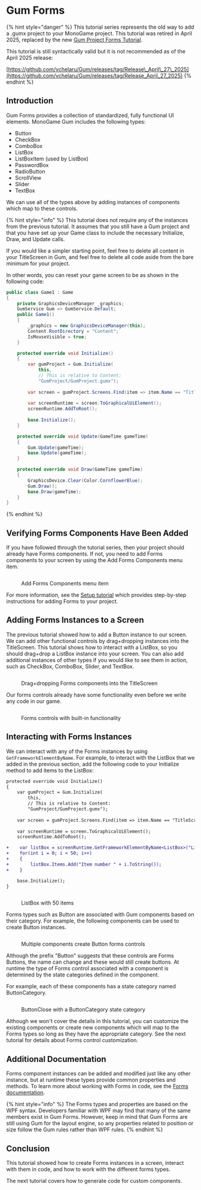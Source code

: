# Gum Forms

{% hint style="danger" %}
This tutorial series represents the old way to add a .gumx project to your MonoGame project. This tutorial was  retired in April 2025, replaced by the new [Gum Project Forms Tutorial](../gum-project-forms-tutorial/).

This tutorial is still syntactically valid but it is not recommended as of the April 2025 release:

[https://github.com/vchelaru/Gum/releases/tag/Release\_April\_27\_2025](https://github.com/vchelaru/Gum/releases/tag/Release_April_27_2025)
{% endhint %}

## Introduction

Gum Forms provides a collection of standardized, fully functional UI elements. MonoGame Gum includes the following types:

* Button
* CheckBox
* ComboBox
* ListBox
* ListBoxItem (used by ListBox)
* PasswordBox
* RadioButton
* ScrollView
* Slider
* TextBox

We can use all of the types above by adding instances of components which map to these controls.

{% hint style="info" %}
This tutorial does not require any of the instances from the previous tutorial. It assumes that you still have a Gum project and that you have set up your Game class to include the necessary Initialize, Draw, and Update calls.

If you would like a simpler starting point, feel free to delete all content in your TitleScreen in Gum, and feel free to delete all code aside from the bare minimum for your project.

In other words, you can reset your game screen to be as shown in the following code:

```csharp
public class Game1 : Game
{
    private GraphicsDeviceManager _graphics;
    GumService Gum => GumService.Default;
    public Game1()
    {
        _graphics = new GraphicsDeviceManager(this);
        Content.RootDirectory = "Content";
        IsMouseVisible = true;
    }

    protected override void Initialize()
    {
        var gumProject = Gum.Initialize(
            this,
            // This is relative to Content:
            "GumProject/GumProject.gumx");
            
        var screen = gumProject.Screens.Find(item => item.Name == "TitleScreen");
        
        var screenRuntime = screen.ToGraphicalUiElement();
        screenRuntime.AddToRoot();
        
        base.Initialize();
    }

    protected override void Update(GameTime gameTime)
    {
        Gum.Update(gameTime);
        base.Update(gameTime);
    }

    protected override void Draw(GameTime gameTime)
    {
        GraphicsDevice.Clear(Color.CornflowerBlue);
        Gum.Draw();
        base.Draw(gameTime);
    }
}

```
{% endhint %}

## Verifying Forms Components Have Been Added

If you have followed through the tutorial series, then your project should already have Forms components. If not, you need to add Forms components to your screen by using the Add Forms Components menu item.

<figure><img src="../../../../.gitbook/assets/image (1) (1) (1) (1) (1) (1) (1).png" alt=""><figcaption><p>Add Forms Components menu item</p></figcaption></figure>

For more information, see the [Setup tutorial](setup.md#creating-a-new-gum-project) which provides step-by-step instructions for adding Forms to your project.

## Adding Forms Instances to a Screen

The previous tutorial showed how to add a Button instance to our screen. We can add other functional controls by drag+dropping instances into the TitleScreen. This tutorial shows how to interact with a ListBox, so you should drag+drop a ListBox instance into your screen. You can also add additional instances of other types if you would like to see them in action, such as CheckBox, ComboBox, Slider, and TextBox.

<figure><img src="../../../../.gitbook/assets/24_12 02 10.gif" alt=""><figcaption><p>Drag+dropping Forms components into the TitleScreen</p></figcaption></figure>

Our forms controls already have some functionality even before we write any code in our game.

<figure><img src="../../../../.gitbook/assets/24_12 03 46.gif" alt=""><figcaption><p>Forms controls with built-in functionality</p></figcaption></figure>

## Interacting with Forms Instances

We can interact with any of the Forms instances by using `GetFrameworkElementByName`. For example, to interact with the ListBox that we added in the previous section, add the following code to your Initialize method to add items to the ListBox:

```diff
protected override void Initialize()
{
    var gumProject = Gum.Initialize(
        this,
        // This is relative to Content:
        "GumProject/GumProject.gumx");      
        
    var screen = gumProject.Screens.Find(item => item.Name == "TitleScreen");
        
    var screenRuntime = screen.ToGraphicalUiElement();
    screenRuntime.AddToRoot();

+    var listBox = screenRuntime.GetFrameworkElementByName<ListBox>("ListBoxInstance");
+    for(int i = 0; i < 50; i++)
+    {
+        listBox.Items.Add("Item number " + i.ToString());
+    }

    base.Initialize();
}
```

<figure><img src="../../../../.gitbook/assets/24_12 10 48.gif" alt=""><figcaption><p>ListBox with 50 items</p></figcaption></figure>

Forms types such as Button are associated with Gum components based on their category. For example, the following components can be used to create Button instances.

<figure><img src="../../../../.gitbook/assets/image (105).png" alt=""><figcaption><p>Multiple components create Button forms controls</p></figcaption></figure>

Although the prefix "Button" suggests that these controls are Forms Buttons, the name can change and these would still create buttons. At runtime the type of Forms control associated with a component is determined by the state categories defined in the component.

For example, each of these components has a state category named ButtonCategory.

<figure><img src="../../../../.gitbook/assets/image (106).png" alt=""><figcaption><p>ButtonClose with a ButtonCategory state category</p></figcaption></figure>

Although we won't cover the details in this tutorial, you can customize the existing components or create new components which will map to the Forms types so long as they have the appropriate category. See the next tutorial for details about Forms control customization.

## Additional Documentation

Forms component instances can be added and modified just like any other instance, but at runtime these types provide common properties and methods. To learn more about working with Forms in code, see the [Forms documentation](../../gum-forms/controls/).

{% hint style="info" %}
The Forms types and properties are based on the WPF syntax. Developers familiar with WPF may find that many of the same members exist in Gum Forms. However, keep in mind that Gum Forms are still using Gum for the layout engine, so any properties related to position or size follow the Gum rules rather than WPF rules.
{% endhint %}

## Conclusion

This tutorial showed how to create Forms instances in a screen, interact with them in code, and how to work with the different forms types.

The next tutorial covers how to generate code for custom components.
